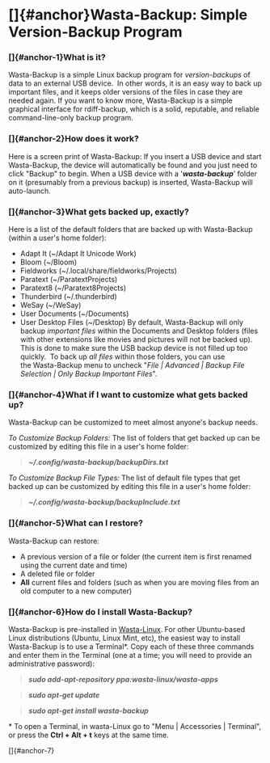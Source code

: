 []{#anchor}Wasta-Backup: Simple Version-Backup Program
======================================================

### []{#anchor-1}What is it?
Wasta-Backup is a simple Linux backup program for *version-backups* of data to an external USB device.  In other words, it is an easy way to back up important files, and it keeps older versions of the files in case they are needed again.
If you want to know more, Wasta-Backup is a simple graphical interface for rdiff-backup, which is a solid, reputable, and reliable command-line-only backup program.

### []{#anchor-2}How does it work?
Here is a screen print of Wasta-Backup:
If you insert a USB device and start Wasta-Backup, the device will automatically be found and you just need to click "Backup" to begin.
When a USB device with a '***wasta-backup***' folder on it (presumably from a previous backup) is inserted, Wasta-Backup will auto-launch.

### []{#anchor-3}What gets backed up, exactly?
Here is a list of the default folders that are backed up with Wasta-Backup (within a user's home folder):

- Adapt It (\~/Adapt It Unicode Work)
- Bloom (\~/Bloom)
- Fieldworks (\~/.local/share/fieldworks/Projects)
- Paratext (\~/ParatextProjects)
- Paratext8 (\~/Paratext8Projects)
- Thunderbird (\~/.thunderbird)
- WeSay (\~/WeSay)
- User Documents (\~/Documents)
- User Desktop Files (\~/Desktop)
By default, Wasta-Backup will only backup *important files* within the Documents and Desktop folders (files with other extensions like movies and pictures will not be backed up).  This is done to make sure the USB backup device is not filled up too quickly.  To back up *all files* within those folders, you can use the Wasta-Backup menu to uncheck "*File | Advanced | Backup File Selection | Only Backup Important Files*".

### []{#anchor-4}What if I want to customize what gets backed up?
Wasta-Backup can be customized to meet almost anyone's backup needs.

*To Customize Backup Folders:* The list of folders that get backed up can be customized by editing this file in a user's home folder:

> ***\~/.config/wasta-backup/backupDirs.txt***

*To Customize Backup File Types:* The list of default file types that get backed up can be customized by editing this file in a user's home folder:

> ***\~/.config/wasta-backup/backupInclude.txt***

### []{#anchor-5}What can I restore?
Wasta-Backup can restore:

- A previous version of a file or folder (the current item is first renamed using the current date and time)
- A deleted file or folder
- **All** current files and folders (such as when you are moving files from an old computer to a new computer)

### []{#anchor-6}How do I install Wasta-Backup?
Wasta-Backup is pre-installed in [Wasta-Linux](http://www.wastalinux.org/). For other Ubuntu-based Linux distributions (Ubuntu, Linux Mint, etc), the easiest way to install Wasta-Backup is to use a Terminal\*. Copy each of these three commands and enter them in the Terminal (one at a time; you will need to provide an administrative password):

> ***sudo add-apt-repository ppa:wasta-linux/wasta-apps***

> ***sudo apt-get update***

> ***sudo apt-get install wasta-backup***

\* To open a Terminal, in wasta-Linux go to "Menu | Accessories | Terminal", or press the **Ctrl + Alt + t** keys at the same time.

[]{#anchor-7}


